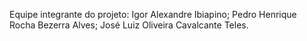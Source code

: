 Equipe integrante do projeto: 
Igor Alexandre Ibiapino;
Pedro Henrique Rocha Bezerra Alves;
José Luiz Oliveira Cavalcante Teles. 
